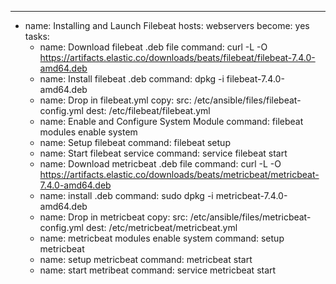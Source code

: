 ---
 - name: Installing and Launch Filebeat
   hosts: webservers
   become: yes
   tasks:
   - name: Download filebeat .deb file
     command: curl -L -O https://artifacts.elastic.co/downloads/beats/filebeat/filebeat-7.4.0-amd64.deb
   - name: Install filebeat .deb
     command: dpkg -i filebeat-7.4.0-amd64.deb
   - name: Drop in filebeat.yml
     copy:
       src: /etc/ansible/files/filebeat-config.yml
       dest: /etc/filebeat/filebeat.yml
   - name: Enable and Configure System Module
     command: filebeat modules enable system
   - name: Setup filebeat
     command: filebeat setup
   - name: Start filebeat service
     command: service filebeat start
   - name: Download metricbeat .deb file
     command: curl -L -O https://artifacts.elastic.co/downloads/beats/metricbeat/metricbeat-7.4.0-amd64.deb
   - name: install .deb
     command: sudo dpkg -i metricbeat-7.4.0-amd64.deb
   - name: Drop in metricbeat
     copy:
       src: /etc/ansible/files/metricbeat-config.yml
       dest: /etc/metricbeat/metricbeat.yml
   - name: metricbeat modules enable system
     command: setup metricbeat
   - name: setup metricbeat
     command: metricbeat start
   - name: start metribeat
     command: service metricbeat start